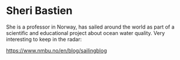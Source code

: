 # Sheri Bastien
She is a professor in Norway, has sailed around the world as part of a scientific and educational project about ocean water quality. Very interesting to keep in the radar:

https://www.nmbu.no/en/blog/sailingblog